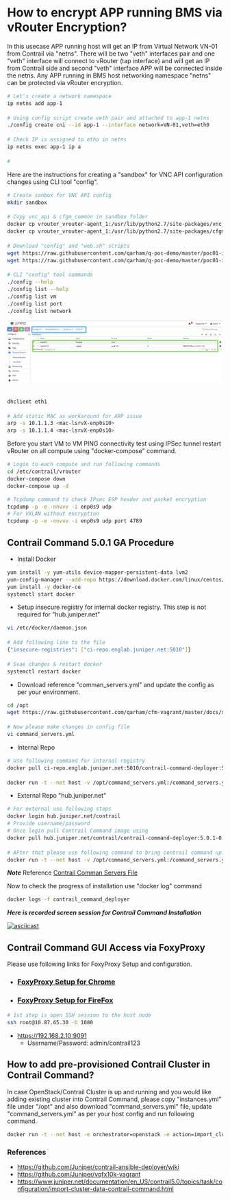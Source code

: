 # How to encrypt APP running BMS via vRouter Encryption?

In this usecase APP running host will get an IP from Virtual Network VN-01 from Contrail via "netns". There will be two "veth" interfaces pair and one "veth" interface will connect to vRouter (tap interface) and will get an IP from Contrail side and second "veth" interface APP will be connected inside the netns. Any APP running in BMS host networking namespace "netns" can be protected via vRouter encryption.


```bash
# Let's create a network namespace 
ip netns add app-1

# Using config script create veth pair and attached to app-1 netns
./config create cni --id app-1 --interface network=VN-01,veth=eth0

# Check IP is assigned to etho in netns
ip netns exec app-1 ip a

# 
 ```

Here are the instructions for creating a "sandbox" for VNC API configuration changes using CLI tool "config".

```bash
# Create sanbox for VNC API config 
mkdir sandbox

# Copy vnc_api & cfgm_common in sandbox folder
docker cp vrouter_vrouter-agent_1:/usr/lib/python2.7/site-packages/vnc_api .
docker cp vrouter_vrouter-agent_1:/usr/lib/python2.7/site-packages/cfgm_common .

# Download "config" and "web.sh" scripts
wget https://raw.githubusercontent.com/qarham/q-poc-demo/master/poc01-iot/scripts/vnc-config-tool/config
wget https://raw.githubusercontent.com/qarham/q-poc-demo/master/poc01-iot/scripts/vnc-config-tool/web.sh

# CLI "config" tool commands
./config --help
./config list --help
./config list vm
./config list port
./config list network
 ```


![vRouter Gateway](../images/vR-GW-PIF-LIF-Add-01.png)


```bash

dhclient eth1

# Add static MAC as workaround for ARP issue
arp -s 10.1.1.3 <mac-lsrvX-enp0s10>
arp -s 10.1.1.4 <mac-lsrvX-enp0s10>
 ```




Before you start VM to VM PING connectivity test using IPSec tunnel restart vRouter on all compute using "docker-compose" command.

```bash
# Login to each compute and run following commands
cd /etc/contrail/vrouter
docker-compose down
docker-compose up -d
 ```



```bash
# Tcpdump command to check IPsec ESP header and packet encryption
tcpdump -p -e -nnvvv -i enp0s9 udp
# For VXLAN without encryption
tcpdump -p -e -nnvvv -i enp0s9 udp port 4789

 ```



## Contrail Command 5.0.1 GA Procedure


* Install Docker

```bash
yum install -y yum-utils device-mapper-persistent-data lvm2
yum-config-manager --add-repo https://download.docker.com/linux/centos/docker-ce.repo
yum install -y docker-ce
systemctl start docker
 ```

* Setup insecure registry for internal docker registry. This step is not required for "hub.juniper.net"

```bash
vi /etc/docker/daemon.json

# Add following line to the file
{"insecure-registries": ["ci-repo.englab.juniper.net:5010"]}

# Svae changes & restart docker
systemctl restart docker

 ```

* Download reference "comman_servers.yml" and update the config as per your environment.

```bash
cd /opt
wget https://raw.githubusercontent.com/qarham/cfm-vagrant/master/docs/scripts/command_servers.yml

# Now please make changes in config file
vi command_servers.yml
 ```



* Internal Repo

```bash
# Use following command for internal registry
docker pull ci-repo.englab.juniper.net:5010/contrail-command-deployer:5.0-214

docker run -t --net host -v /opt/command_servers.yml:/command_servers.yml -d --privileged --name contrail_command_deployer ci-repo.englab.juniper.net:5010/contrail-command-deployer:5.0-214
 ```

* External Repo "hub.juniper.net"

```bash
# For external use following steps
docker login hub.juniper.net/contrail
# Provide username/password
# Once login pull Contrail Command image using
docker pull hub.juniper.net/contrail/contrail-command-deployer:5.0.1-0.214

# AFter that please use following command to bring contrail command up.  
docker run -t --net host -v /opt/command_servers.yml:/command_servers.yml -d --privileged --name contrail_command_deployer hub.juniper.net/contrail/contrail-command-deployer:5.0.1-0.214
 ```

***Note*** Reference [Contrail Comman Servers File](https://raw.githubusercontent.com/qarham/cfm-vagrant/master/docs/scripts/command_servers.yml)

 Now to check the progress of installation use "docker log" command

 ```bash
docker logs -f contrail_command_deployer
 ```

***Here is recorded screen session for Contrail Command Installation***

[![asciicast](https://asciinema.org/a/vh7WqrGOSbVoHxI4YCd1ohGS2.png)](https://asciinema.org/a/vh7WqrGOSbVoHxI4YCd1ohGS2)

## Contrail Command GUI Access via FoxyProxy

Please use following links for FoxyProxy Setup and configuration. 

* ### [FoxyProxy Setup for Chrome](FoxyProxy-Chrome-Setup.md)

* ### [FoxyProxy Setup for FireFox](FoxyProxy-FireFox-Setup.md)


```bash
# 1st step is open SSH session to the host node 
ssh root@10.87.65.30 -D 1080
 ```

* https://192.168.2.10:9091
    * Username/Password: admin/contrail123




## How to add pre-provisioned Contrail Cluster in Contrail Command?

In case OpenStack/Contrail Cluster is up and running and you would like adding existing cluster into Contrail Command, please copy "instances.yml" file under "/opt" and also download "command_servers.yml" file, update "command_servers.yml" as per your host config and run following command.

```bash
docker run -t --net host -e orchestrator=openstack -e action=import_cluster -v /opt/command_servers.yml:/command_servers.yml -v /opt/instances.yml:/instances.yml -d --privileged --name contrail_command_deployer hub.juniper.net/contrail/contrail-command-deployer:5.0.1-0.214
 ```


### References

* <https://github.com/Juniper/contrail-ansible-deployer/wiki>
* <https://github.com/Juniper/vqfx10k-vagrant>
* <https://www.juniper.net/documentation/en_US/contrail5.0/topics/task/configuration/import-cluster-data-contrail-command.html>